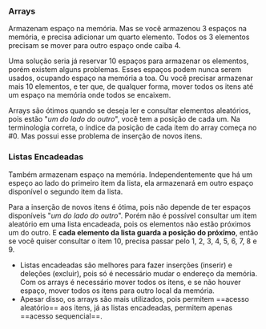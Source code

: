 
### Arrays

Armazenam espaço na memória. Mas se você armazenou 3 espaços na memória, e precisa adicionar um quarto elemento. Todos os 3 elementos precisam se mover para outro espaço onde caiba 4.

Uma solução seria já reservar 10 espaços para armazenar os elementos, porém existem alguns problemas. Esses espaços podem nunca serem usados, ocupando espaço na memória a toa. Ou você precisar armazenar mais 10 elementos, e ter que, de qualquer forma, mover todos os itens até um espaço na memória onde todos se encaixem.

Arrays são ótimos quando se deseja ler e consultar elementos aleatórios, pois estão "*um do lado do outro*", você tem a posição de cada um. Na terminologia correta, o índice da posição de cada item do array começa no #0. Mas possui esse problema de inserção de novos itens.

### Listas Encadeadas

Também armazenam espaço na memória. Independentemente que há um espeço ao lado do primeiro item da lista, ela armazenará em outro espaço disponível o segundo item da lista.

Para a inserção de novos itens é ótima, pois não depende de ter espaços disponíveis "*um do lado do outro*". Porém não é possível consultar um item aleatório em uma lista encadeada, pois os elementos não estão próximos um do outro. E **cada elemento da lista guarda a posição do próximo**, então se você quiser consultar o item 10, precisa passar pelo 1, 2, 3, 4, 5, 6, 7, 8 e 9.

- Listas encadeadas são melhores para fazer inserções (inserir) e deleções (excluir), pois só é necessário mudar o endereço da memória. Com os arrays é necessário mover todos os itens, e se não houver espaço, mover todos os itens para outro local da memória.
- Apesar disso, os arrays são mais utilizados, pois permitem ==acesso aleatório== aos itens, já as listas encadeadas, permitem apenas ==acesso sequencial==.

